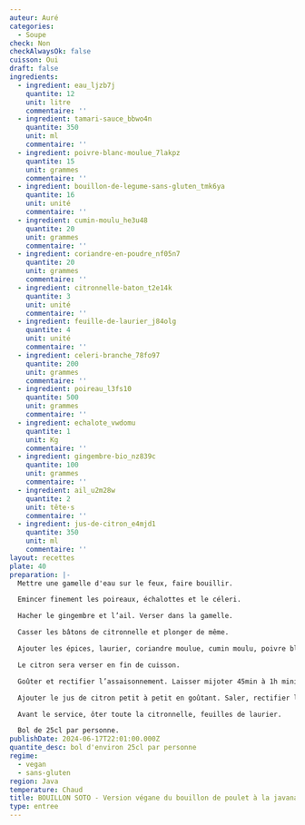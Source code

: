 ```yaml
---
auteur: Auré
categories:
  - Soupe
check: Non
checkAlwaysOk: false
cuisson: Oui
draft: false
ingredients:
  - ingredient: eau_ljzb7j
    quantite: 12
    unit: litre
    commentaire: ''
  - ingredient: tamari-sauce_bbwo4n
    quantite: 350
    unit: ml
    commentaire: ''
  - ingredient: poivre-blanc-moulue_7lakpz
    quantite: 15
    unit: grammes
    commentaire: ''
  - ingredient: bouillon-de-legume-sans-gluten_tmk6ya
    quantite: 16
    unit: unité
    commentaire: ''
  - ingredient: cumin-moulu_he3u48
    quantite: 20
    unit: grammes
    commentaire: ''
  - ingredient: coriandre-en-poudre_nf05n7
    quantite: 20
    unit: grammes
    commentaire: ''
  - ingredient: citronnelle-baton_t2e14k
    quantite: 3
    unit: unité
    commentaire: ''
  - ingredient: feuille-de-laurier_j84olg
    quantite: 4
    unit: unité
    commentaire: ''
  - ingredient: celeri-branche_78fo97
    quantite: 200
    unit: grammes
    commentaire: ''
  - ingredient: poireau_l3fs10
    quantite: 500
    unit: grammes
    commentaire: ''
  - ingredient: echalote_vwdomu
    quantite: 1
    unit: Kg
    commentaire: ''
  - ingredient: gingembre-bio_nz839c
    quantite: 100
    unit: grammes
    commentaire: ''
  - ingredient: ail_u2m28w
    quantite: 2
    unit: tête·s
    commentaire: ''
  - ingredient: jus-de-citron_e4mjd1
    quantite: 350
    unit: ml
    commentaire: ''
layout: recettes
plate: 40
preparation: |-
  Mettre une gamelle d'eau sur le feux, faire bouillir.

  Emincer finement les poireaux, échalottes et le céleri. 

  Hacher le gingembre et l’ail. Verser dans la gamelle.

  Casser les bâtons de citronnelle et plonger de même.

  Ajouter les épices, laurier, coriandre moulue, cumin moulu, poivre blanc, sel ainsi que la sauce tamari.

  Le citron sera verser en fin de cuisson.

  Goûter et rectifier l’assaisonnement. Laisser mijoter 45min à 1h minimum.

  Ajouter le jus de citron petit à petit en goûtant. Saler, rectifier l’assaisonnement.

  Avant le service, ôter toute la citronnelle, feuilles de laurier.

  Bol de 25cl par personne.
publishDate: 2024-06-17T22:01:00.000Z
quantite_desc: bol d'environ 25cl par personne
regime:
  - vegan
  - sans-gluten
region: Java
temperature: Chaud
title: BOUILLON SOTO - Version végane du bouillon de poulet à la javanaise
type: entree
---
```

